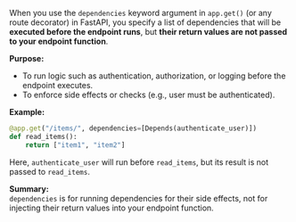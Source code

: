 When you use the `dependencies` keyword argument in `app.get()` (or any route decorator) in FastAPI, you specify a list of dependencies that will be **executed before the endpoint runs**, but **their return values are not passed to your endpoint function**.

**Purpose:**  
- To run logic such as authentication, authorization, or logging before the endpoint executes.
- To enforce side effects or checks (e.g., user must be authenticated).

**Example:**
```python
@app.get("/items/", dependencies=[Depends(authenticate_user)])
def read_items():
    return ["item1", "item2"]
```
Here, `authenticate_user` will run before `read_items`, but its result is not passed to `read_items`.

**Summary:**  
`dependencies` is for running dependencies for their side effects, not for injecting their return values into your endpoint function.
